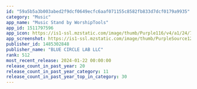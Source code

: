 ```yaml
---
id: "59a5b5a3b003abed2f9dcf0649ecfc6aaf071155c8582fb833d7dcf0179a9935"
category: "Music"
app_name: "Music Stand by WorshipTools"
app_id: 1511797596
app_icon: https://is1-ssl.mzstatic.com/image/thumb/Purple116/v4/a1/24/79/a124791f-901b-06e1-cce7-9a026e6f2d61/AppIcon-0-0-1x_U007emarketing-0-0-0-10-0-0-sRGB-0-0-0-GLES2_U002c0-512MB-85-220-0-0.png/1024x1024bb.png
app_screenshot: https://is1-ssl.mzstatic.com/image/thumb/PurpleSource122/v4/42/81/f8/4281f8b4-90e9-190a-69ee-b6772a33bbdd/eaba76b3-e6ec-43fe-bc06-c769242a8363_ms-iphone-screenshot-updated.jpg/1242x2688bb.png
publisher_id: 1485302848
publisher_name: "BLUE CIRCLE LAB LLC"
rank: 512
most_recent_release: 2024-01-22 00:00:00
release_count_in_past_year: 20
release_count_in_past_year_category: 11
release_count_in_past_year_top_in_category: 30
---
```

